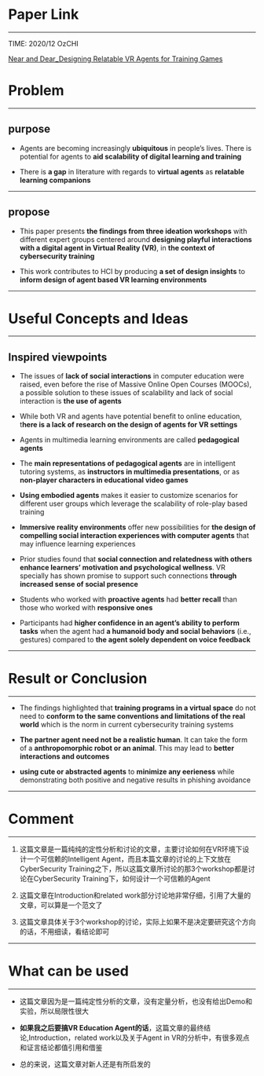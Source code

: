# Paper Link
---

TIME: 2020/12 OzCHI

[Near and Dear_Designing Relatable VR Agents for Training Games](https://doi.org/10.1145/3441000.3441007)


# Problem
---

## purpose

- Agents are becoming increasingly **ubiquitous** in people’s lives. There is potential for agents to **aid scalability of digital learning and training**

- There is **a gap** in literature with regards to **virtual agents** as **relatable learning companions**
---

## propose

- This paper presents **the findings from three ideation workshops** with different expert groups centered around **designing playful interactions with a digital agent in Virtual Reality (VR)**, in **the context of cybersecurity training**

- This work contributes to HCI by producing **a set of design insights** to **inform design of agent based VR learning environments**
---

# Useful Concepts and Ideas
---

## Inspired viewpoints

- The issues of **lack of social interactions** in computer education were raised, even before the rise of Massive Online Open Courses (MOOCs), a possible solution to these issues of scalability and lack of social interaction is **the use of agents**

- While both VR and agents have potential benefit to online education, t**here is a lack of research on the design of agents for VR settings**

- Agents in multimedia learning environments are called **pedagogical agents**

- The **main representations of pedagogical agents** are in intelligent tutoring systems, as **instructors in multimedia presentations**, or as **non-player characters in educational video games**

- **Using embodied agents** makes it easier to customize scenarios for different user groups which leverage the scalability of role-play based training

- **Immersive reality environments** offer new possibilities for **the design of compelling social interaction experiences with computer agents** that may influence learning experiences

- Prior studies found that **social connection and relatedness with others enhance learners’ motivation and psychological wellness**. VR specially has shown promise to support such connections **through increased sense of social presence**

- Students who worked with **proactive agents** had **better recall** than those who worked with **responsive ones**

- Participants had **higher confidence in an agent’s ability to perform tasks** when the agent had **a humanoid body and social behaviors** (i.e., gestures) compared to **the agent solely dependent on voice feedback**
---

# Result or Conclusion
---

- The findings highlighted that **training programs in a virtual space** do not need to **conform to the same conventions and limitations of the real world** which is the norm in current cybersecurity training systems

- **The partner agent need not be a realistic human**. It can take the form of a **anthropomorphic robot or an animal**. This may lead to **better interactions and outcomes**

-  **using cute or abstracted agents** to **minimize any eerieness** while demonstrating both positive and negative results in phishing avoidance
---

# Comment
---

1. 这篇文章是一篇纯纯的定性分析和讨论的文章，主要讨论如何在VR环境下设计一个可信赖的Intelligent Agent，而且本篇文章的讨论的上下文放在CyberSecurity Training之下，所以这篇文章所讨论的那3个workshop都是讨论在CyberSecurity Training下，如何设计一个可信赖的Agent

2. 这篇文章在Introduction和related work部分讨论地非常仔细，引用了大量的文章，可以算是一个范文了

3. 这篇文章具体关于3个workshop的讨论，实际上如果不是决定要研究这个方向的话，不用细读，看结论即可
---

# What can be used
---

- 这篇文章因为是一篇纯定性分析的文章，没有定量分析，也没有给出Demo和实验，所以局限性很大

- **如果我之后要搞VR Education Agent的话**，这篇文章的最终结论,Introduction，related work以及关于Agent in VR的分析中，有很多观点和证言结论都值引用和借鉴

- 总的来说，这篇文章对新人还是有所启发的